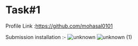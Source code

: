 # Task#1
Profile Link :https://github.com/mohasal0101

Submission installation :- 
![unknown](https://user-images.githubusercontent.com/108029724/175814655-eb0f9982-9553-4074-b298-dddc94d79006.png)
![unknown (1)](https://user-images.githubusercontent.com/108029724/175813998-af90528e-3eb1-495e-92c4-a105617dd677.png)


